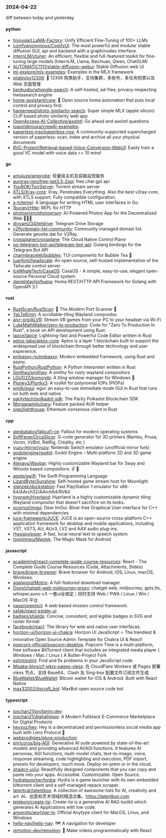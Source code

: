 ### 2024-04-22
diff between today and yesterday

#### python
* [hiyouga/LLaMA-Factory](https://github.com/hiyouga/LLaMA-Factory): Unify Efficient Fine-Tuning of 100+ LLMs
* [comfyanonymous/ComfyUI](https://github.com/comfyanonymous/ComfyUI): The most powerful and modular stable diffusion GUI, api and backend with a graph/nodes interface.
* [InternLM/xtuner](https://github.com/InternLM/xtuner): An efficient, flexible and full-featured toolkit for fine-tuning large models (InternLM, Llama, Baichuan, Qwen, ChatGLM)
* [AUTOMATIC1111/stable-diffusion-webui](https://github.com/AUTOMATIC1111/stable-diffusion-webui): Stable Diffusion web UI
* [ml-explore/mlx-examples](https://github.com/ml-explore/mlx-examples): Examples in the MLX framework
* [pjialin/py12306](https://github.com/pjialin/py12306): 🚂 12306 购票助手，支持集群，多账号，多任务购票以及 Web 页面管理
* [benbusby/whoogle-search](https://github.com/benbusby/whoogle-search): A self-hosted, ad-free, privacy-respecting metasearch engine
* [home-assistant/core](https://github.com/home-assistant/core): 🏡 Open source home automation that puts local control and privacy first.
* [harperreed/photo-similarity-search](https://github.com/harperreed/photo-similarity-search): Super simple MLX (apple silicon) CLIP based photo similarity web app
* [OpenAccess-AI-Collective/axolotl](https://github.com/OpenAccess-AI-Collective/axolotl): Go ahead and axolotl questions
* [joaomdmoura/crewAI-examples](https://github.com/joaomdmoura/crewAI-examples): 
* [paperless-ngx/paperless-ngx](https://github.com/paperless-ngx/paperless-ngx): A community-supported supercharged version of paperless: scan, index and archive all your physical documents
* [RVC-Project/Retrieval-based-Voice-Conversion-WebUI](https://github.com/RVC-Project/Retrieval-based-Voice-Conversion-WebUI): Easily train a good VC model with voice data <= 10 mins!

#### go
* [amuluze/amprobe](https://github.com/amuluze/amprobe): 轻量级主机及容器监控服务
* [aurorax-neo/free-gpt3.5-2api](https://github.com/aurorax-neo/free-gpt3.5-2api): free chat gpt api
* [YouROK/TorrServer](https://github.com/YouROK/TorrServer): Torrent stream server
* [XTLS/Xray-core](https://github.com/XTLS/Xray-core): Xray, Penetrates Everything. Also the best v2ray-core, with XTLS support. Fully compatible configuration.
* [a-h/templ](https://github.com/a-h/templ): A language for writing HTML user interfaces in Go.
* [1buran/rHttp](https://github.com/1buran/rHttp): REPL for HTTP
* [photoprism/photoprism](https://github.com/photoprism/photoprism): AI-Powered Photos App for the Decentralized Web 🌈💎✨
* [divyam234/teldrive](https://github.com/divyam234/teldrive): Telegram Drive Storage
* [v2fly/domain-list-community](https://github.com/v2fly/domain-list-community): Community managed domain list. Generate geosite.dat for V2Ray.
* [crossplane/crossplane](https://github.com/crossplane/crossplane): The Cloud Native Control Plane
* [go-telegram-bot-api/telegram-bot-api](https://github.com/go-telegram-bot-api/telegram-bot-api): Golang bindings for the Telegram Bot API
* [charmbracelet/bubbles](https://github.com/charmbracelet/bubbles): TUI components for Bubble Tea 🫧
* [juanfont/headscale](https://github.com/juanfont/headscale): An open source, self-hosted implementation of the Tailscale control server
* [IceWhaleTech/CasaOS](https://github.com/IceWhaleTech/CasaOS): CasaOS - A simple, easy-to-use, elegant open-source Personal Cloud system.
* [danielgtaylor/huma](https://github.com/danielgtaylor/huma): Huma REST/HTTP API Framework for Golang with OpenAPI 3.1

#### rust
* [RustScan/RustScan](https://github.com/RustScan/RustScan): 🤖 The Modern Port Scanner 🤖
* [YaLTeR/niri](https://github.com/YaLTeR/niri): A scrollable-tiling Wayland compositor.
* [alvr-org/ALVR](https://github.com/alvr-org/ALVR): Stream VR games from your PC to your headset via Wi-Fi
* [LukeMathWalker/zero-to-production](https://github.com/LukeMathWalker/zero-to-production): Code for "Zero To Production In Rust", a book on API development using Rust.
* [lapce/lapce](https://github.com/lapce/lapce): Lightning-fast and Powerful Code Editor written in Rust
* [aptos-labs/aptos-core](https://github.com/aptos-labs/aptos-core): Aptos is a layer 1 blockchain built to support the widespread use of blockchain through better technology and user experience.
* [embassy-rs/embassy](https://github.com/embassy-rs/embassy): Modern embedded framework, using Rust and async.
* [RustPython/RustPython](https://github.com/RustPython/RustPython): A Python Interpreter written in Rust
* [Smithay/smithay](https://github.com/Smithay/smithay): A smithy for rusty wayland compositors
* [LGUG2Z/komorebi](https://github.com/LGUG2Z/komorebi): A tiling window manager for Windows 🍉
* [Plonky3/Plonky3](https://github.com/Plonky3/Plonky3): A toolkit for polynomial IOPs (PIOPs)
* [emilk/egui](https://github.com/emilk/egui): egui: an easy-to-use immediate mode GUI in Rust that runs on both web and native
* [paritytech/polkadot-sdk](https://github.com/paritytech/polkadot-sdk): The Parity Polkadot Blockchain SDK
* [Morganamilo/paru](https://github.com/Morganamilo/paru): Feature packed AUR helper
* [sigp/lighthouse](https://github.com/sigp/lighthouse): Ethereum consensus client in Rust

#### cpp
* [alexbatalov/fallout1-ce](https://github.com/alexbatalov/fallout1-ce): Fallout for modern operating systems
* [SoftFever/OrcaSlicer](https://github.com/SoftFever/OrcaSlicer): G-code generator for 3D printers (Bambu, Prusa, Voron, VzBot, RatRig, Creality, etc.)
* [yuzu-mirror/yuzu](https://github.com/yuzu-mirror/yuzu): Nintendo Switch emulator (unofficial mirror fork)
* [godotengine/godot](https://github.com/godotengine/godot): Godot Engine – Multi-platform 2D and 3D game engine
* [Alexays/Waybar](https://github.com/Alexays/Waybar): Highly customizable Wayland bar for Sway and Wlroots based compositors. ✌️ 🎉
* [apple/swift](https://github.com/apple/swift): The Swift Programming Language
* [LizardByte/Sunshine](https://github.com/LizardByte/Sunshine): Self-hosted game stream host for Moonlight.
* [stenzek/duckstation](https://github.com/stenzek/duckstation): Fast PlayStation 1 emulator for x86-64/AArch32/AArch64/RV64
* [hyprwm/Hyprland](https://github.com/hyprwm/Hyprland): Hyprland is a highly customizable dynamic tiling Wayland compositor that doesn't sacrifice on its looks.
* [ocornut/imgui](https://github.com/ocornut/imgui): Dear ImGui: Bloat-free Graphical User interface for C++ with minimal dependencies
* [juce-framework/JUCE](https://github.com/juce-framework/JUCE): JUCE is an open-source cross-platform C++ application framework for desktop and mobile applications, including VST, VST3, AU, AUv3, LV2 and AAX audio plug-ins.
* [rhasspy/piper](https://github.com/rhasspy/piper): A fast, local neural text to speech system
* [topjohnwu/Magisk](https://github.com/topjohnwu/Magisk): The Magic Mask for Android

#### javascript
* [academind/react-complete-guide-course-resources](https://github.com/academind/react-complete-guide-course-resources): React - The Complete Guide Course Resources (Code, Attachments, Slides)
* [brave/brave-browser](https://github.com/brave/brave-browser): Brave browser for Android, iOS, Linux, macOS, Windows.
* [agalwood/Motrix](https://github.com/agalwood/Motrix): A full-featured download manager.
* [Dooy/chatgpt-web-midjourney-proxy](https://github.com/Dooy/chatgpt-web-midjourney-proxy): chatgpt web, midjourney, gpts,tts, whisper,suno-v3 一套ui全搞定；同时支持 Web / PWA / Linux / Win / MacOS 平台
* [nasa/openmct](https://github.com/nasa/openmct): A web based mission control framework.
* [safak/react-estate-ui](https://github.com/safak/react-estate-ui): 
* [badges/shields](https://github.com/badges/shields): Concise, consistent, and legible badges in SVG and raster format
* [facebook/react](https://github.com/facebook/react): The library for web and native user interfaces.
* [horizon-ui/horizon-ui-chakra](https://github.com/horizon-ui/horizon-ui-chakra): Horizon UI JavaScript ⭐️ The trendiest & innovative Open Source Admin Template for Chakra UI & React!
* [popcorn-official/popcorn-desktop](https://github.com/popcorn-official/popcorn-desktop): Popcorn Time is a multi-platform, free software BitTorrent client that includes an integrated media player ( Windows / Mac / Linux ) A Butter-Project Fork
* [eslint/eslint](https://github.com/eslint/eslint): Find and fix problems in your JavaScript code.
* [Misaka-blog/cf-wkrs-pages-vless](https://github.com/Misaka-blog/cf-wkrs-pages-vless): 在 CloudFlare Workers 或 Pages 部署 vless 节点，支持 Base64、Clash 及 Sing-box 配置文件订阅文件生成
* [BlueWallet/BlueWallet](https://github.com/BlueWallet/BlueWallet): Bitcoin wallet for iOS & Android. Built with React Native
* [max32002/tixcraft_bot](https://github.com/max32002/tixcraft_bot): MaxBot open source code bot

#### typescript
* [joschan21/profanity.dev](https://github.com/joschan21/profanity.dev): 
* [joschan21/digitalhippo](https://github.com/joschan21/digitalhippo): A Modern Fullstack E-Commerce Marketplace for Digital Products
* [heyxyz/hey](https://github.com/heyxyz/hey): Hey is a decentralized and permissionless social media app built with Lens Protocol 🌿
* [webprodigies/plura-production](https://github.com/webprodigies/plura-production): 
* [enricoros/big-AGI](https://github.com/enricoros/big-AGI): Generative AI suite powered by state-of-the-art models and providing advanced AI/AGI functions. It features AI personas, AGI functions, multi-model chats, text-to-image, voice, response streaming, code highlighting and execution, PDF import, presets for developers, much more. Deploy on-prem or in the cloud.
* [shadcn-ui/ui](https://github.com/shadcn-ui/ui): Beautifully designed components that you can copy and paste into your apps. Accessible. Customizable. Open Source.
* [hydralauncher/hydra](https://github.com/hydralauncher/hydra): Hydra is a game launcher with its own embedded bittorrent client and a self-managed repack scraper.
* [latentcat/latentbox](https://github.com/latentcat/latentbox): A collection of awesome-lists for AI, creativity and art. AI、创意和艺术领域的精选合集。https://latentbox.com
* [telekom/create-tsi](https://github.com/telekom/create-tsi): Create-tsi is a generative AI RAG toolkit which generates AI Applications with low code.
* [anyproto/anytype-ts](https://github.com/anyproto/anytype-ts): Official Anytype client for MacOS, Linux, and Windows
* [hello-nav/hello-nav](https://github.com/hello-nav/hello-nav): 🗺 A navigation for developer
* [remotion-dev/remotion](https://github.com/remotion-dev/remotion): 🎥 Make videos programmatically with React
